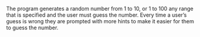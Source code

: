 The program generates a random number from 1 to 10, or 1 to 100 any range that is specified and the user must guess the number. 
Every time a user’s guess is wrong they are prompted with more hints to make it easier for them to guess the number.
